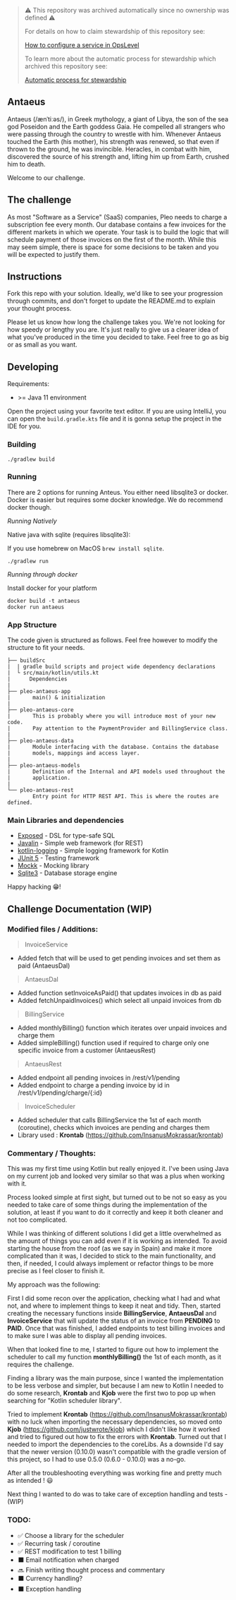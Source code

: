 > :warning: This repository was archived automatically since no ownership was defined :warning:
>
> For details on how to claim stewardship of this repository see:
>
> [How to configure a service in OpsLevel](https://www.notion.so/pleo/How-to-configure-a-service-in-OpsLevel-f6483fcb4fdd4dcc9fc32b7dfe14c262)
>
> To learn more about the automatic process for stewardship which archived this repository see:
>
> [Automatic process for stewardship](https://www.notion.so/pleo/Automatic-process-for-stewardship-43d9def9bc9a4010aba27144ef31e0f2)

## Antaeus

Antaeus (/ænˈtiːəs/), in Greek mythology, a giant of Libya, the son of the sea god Poseidon and the Earth goddess Gaia. He compelled all strangers who were passing through the country to wrestle with him. Whenever Antaeus touched the Earth (his mother), his strength was renewed, so that even if thrown to the ground, he was invincible. Heracles, in combat with him, discovered the source of his strength and, lifting him up from Earth, crushed him to death.

Welcome to our challenge.

## The challenge

As most "Software as a Service" (SaaS) companies, Pleo needs to charge a subscription fee every month. Our database contains a few invoices for the different markets in which we operate. Your task is to build the logic that will schedule payment of those invoices on the first of the month. While this may seem simple, there is space for some decisions to be taken and you will be expected to justify them.

## Instructions

Fork this repo with your solution. Ideally, we'd like to see your progression through commits, and don't forget to update the README.md to explain your thought process.

Please let us know how long the challenge takes you. We're not looking for how speedy or lengthy you are. It's just really to give us a clearer idea of what you've produced in the time you decided to take. Feel free to go as big or as small as you want.

## Developing

Requirements:
- \>= Java 11 environment

Open the project using your favorite text editor. If you are using IntelliJ, you can open the `build.gradle.kts` file and it is gonna setup the project in the IDE for you.

### Building

```
./gradlew build
```

### Running

There are 2 options for running Anteus. You either need libsqlite3 or docker. Docker is easier but requires some docker knowledge. We do recommend docker though.

*Running Natively*

Native java with sqlite (requires libsqlite3):

If you use homebrew on MacOS `brew install sqlite`.

```
./gradlew run
```

*Running through docker*

Install docker for your platform

```
docker build -t antaeus
docker run antaeus
```

### App Structure
The code given is structured as follows. Feel free however to modify the structure to fit your needs.
```
├── buildSrc
|  | gradle build scripts and project wide dependency declarations
|  └ src/main/kotlin/utils.kt 
|      Dependencies
|
├── pleo-antaeus-app
|       main() & initialization
|
├── pleo-antaeus-core
|       This is probably where you will introduce most of your new code.
|       Pay attention to the PaymentProvider and BillingService class.
|
├── pleo-antaeus-data
|       Module interfacing with the database. Contains the database 
|       models, mappings and access layer.
|
├── pleo-antaeus-models
|       Definition of the Internal and API models used throughout the
|       application.
|
└── pleo-antaeus-rest
        Entry point for HTTP REST API. This is where the routes are defined.
```

### Main Libraries and dependencies
* [Exposed](https://github.com/JetBrains/Exposed) - DSL for type-safe SQL
* [Javalin](https://javalin.io/) - Simple web framework (for REST)
* [kotlin-logging](https://github.com/MicroUtils/kotlin-logging) - Simple logging framework for Kotlin
* [JUnit 5](https://junit.org/junit5/) - Testing framework
* [Mockk](https://mockk.io/) - Mocking library
* [Sqlite3](https://sqlite.org/index.html) - Database storage engine

Happy hacking 😁!

## Challenge Documentation (WIP)

### Modified files / Additions:

> InvoiceService

- Added fetch that will be used to get pending invoices and set them as paid (AntaeusDal)

> AntaeusDal

- Added function setInvoiceAsPaid() that updates invoices in db as paid
- Added fetchUnpaidInvoices() which select all unpaid invoices from db

> BillingService

- Added monthlyBilling() function which iterates over unpaid invoices and charge them
- Added simpleBilling() function used if required to charge only one specific invoice from a customer (AntaeusRest)

> AntaeusRest

- Added endpoint all pending invoices in /rest/v1/pending
- Added endpoint to charge a pending invoice by id in /rest/v1/pending/charge/{:id}

> InvoiceScheduler

- Added scheduler that calls BillingService the 1st of each month (coroutine), checks which invoices are pending and charges them
- Library used : **Krontab** (https://github.com/InsanusMokrassar/krontab)

### Commentary / Thoughts:

This was my first time using Kotlin but really enjoyed it. I've been using Java on my current job and looked very similar so that was a plus when working with it.

Process looked simple at first sight, but turned out to be not so easy as you needed to take care of some things during
the implementation of the solution, at least if you want to do it correctly and keep it both cleaner and not too complicated.

While I was thinking of different solutions I did get a little overwhelmed as the amount of things you can add even if it is working as intended.
To avoid starting the house from the roof (as we say in Spain) and make it more complicated than it was, I decided to stick to the main functionality,
and then, if needed, I could always implement or refactor things to be more precise as I feel closer to finish it.

My approach was the following: 

First I did some recon over the application, checking what I had and what not, and where to implement things to keep it neat and tidy.
Then, started creating the necessary functions inside **BillingService**, **AntaeusDal** and **InvoiceService** that will update the status of an invoice from **PENDING** to **PAID**.
Once that was finished, I added endpoints to test billing invoices and to make sure I was able to display all pending invoices.

When that looked fine to me, I started to figure out how to implement the scheduler to call my function **monthlyBilling()** the 1st of each month, as it requires the challenge.

Finding a library was the main purpose, since I wanted the implementation to be less verbose and simpler, but because I am new
to Kotlin I needed to do some research, **Krontab** and **Kjob** were the first two to pop up when searching for "Kotlin scheduler library". 

Tried to implement **Krontab** (https://github.com/InsanusMokrassar/krontab) with no luck when importing the necessary dependencies,
so moved onto **Kjob** (https://github.com/justwrote/kjob) which I didn't like how it worked and tried to figured out how to fix the errors with **Krontab**.
Turned out that I needed to import the dependencies to the coreLibs. As a downside I'd say that the newer version (0.10.0) wasn't compatible with the gradle version of this project,
so I had to use 0.5.0 (0.6.0 - 0.10.0) was a no-go. 

After all the troubleshooting everything was working fine and pretty much as intended ! 😃

Next thing I wanted to do was to take care of exception handling and tests - (WIP)

### TODO:

- ✅ Choose a library for the scheduler
- ✅ Recurring task / coroutine
- ✅ REST modification to test 1 billing
- ⬛ Email notification when charged
- 🔜 Finish writing thought process and commentary
- ⬛ Currency handling?
- ⬛ Exception handling
